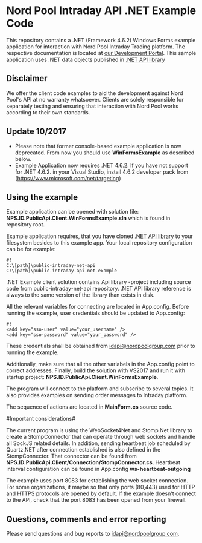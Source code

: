 ﻿# Nord Pool Intraday API .NET Example Code #

This repository contains a .NET (Framework 4.6.2) Windows Forms example application for interaction with Nord Pool Intraday Trading platform. The respective documentation is located at [our Development Portal](https://developers.nordpoolgroup.com/v1.0/docs/id-introduction). 
This sample application uses .NET data objects published in [.NET API library](https://github.com/NordPool/public-intraday-net-api)

## Disclaimer ##

We offer the client code examples to aid the development against Nord Pool's API at no warranty whatsoever. Clients are solely responsible for separately testing and ensuring that interaction with Nord Pool works according to their own standards.

## Update 10/2017 ##

* Please note that former console-based example application is now deprecated. From now you should use **WinFormsExample** as described below.
* Example Application now requires .NET 4.6.2. If you have not support for .NET 4.6.2. in your Visual Studio, install 4.6.2 developer pack from (https://www.microsoft.com/net/targeting)

## Using the example ##

Example application can be opened with solution file: **NPS.ID.PublicApi.Client.WinFormsExample.sln** which is found in repository root.

Example application requires, that you have cloned [.NET API library](https://github.com/NordPool/public-intraday-net-api) to your filesystem besides to this example app. Your local repository configuration can be for example:
```
#!
C:\[path]\public-intraday-net-api
C:\[path]\public-intraday-api-net-example
```

.NET Example client solution contains Api library -project including source code from public-intraday-net-api repository. .NET API library reference is always to the same version of the library than exists in disk.

All the relevant variables for connecting are located in App.config. Before running the example, user credentials should be updated to App.config:
```
#!
<add key="sso-user" value="your_username" />
<add key="sso-password" value="your_password" />
```
These credentials shall be obtained from [idapi@nordpoolgroup.com](mailto:idapi@nordpoolgroup.com) prior to running the example.

Additionally, make sure that all the other variabels in the App.config point to correct addresses.
Finally, build the solution with VS2017 and run it with startup project: **NPS.ID.PublicApi.Client.WinFormsExample**.

The program will connect to the platform and subscribe to several topics. It also provides examples on sending order messages to Intraday platform.

The sequence of actions are located in **MainForm.cs** source code.

#Important considerations#

The current program is using the WebSocket4Net and Stomp.Net library to create a StompConnector that can operate through web sockets and handle all SockJS related details. In addition, sending heartbeat job scheduled by Quartz.NET after connection established is also defined in the StompConnector. That connector can be found from **NPS.ID.PublicApi.Client/Connection/StompConnector.cs**. Heartbeat interval configuration can be found in App.config **ws-heartbeat-outgoing**

The example uses port 8083 for establishing the web socket connection. For some organizations, it maybe so that only ports (80,443) used for HTTP and HTTPS protocols are opened by default. If the example doesn't connect to the API, check that the port 8083 has been opened from your firewall.

## Questions, comments and error reporting ##

Please send questions and bug reports to [idapi@nordpoolgroup.com](mailto:idapi@nordpoolgroup.com).
